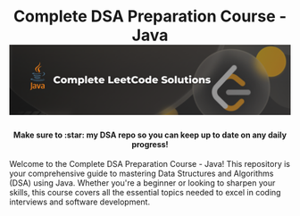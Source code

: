 <h1 align="center">
   Complete DSA Preparation Course - Java
   <br>
   <a name="logo">
        <img src="https://github.com/Developer-RONNIE/complete-leetcode-solutions/blob/main/assets/Leetcode%20Banner%20.png" alt="Complete DSA Preparation" width="750">
    </a>
  
</h1>

<h4 align="center">Make sure to :star: my DSA repo so you can keep up to date on any daily progress!</h4>


Welcome to the Complete DSA Preparation Course - Java! This repository is your comprehensive guide to mastering Data Structures and Algorithms (DSA) using Java. Whether you're a beginner or looking to sharpen your skills, this course covers all the essential topics needed to excel in coding interviews and software development.